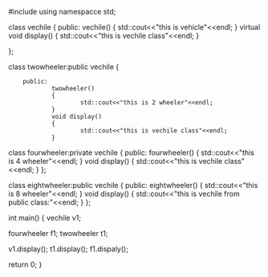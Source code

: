 #include<iostream>
using namespacce std;

class vechile
{
        public:
                vechile()
                {
                std::cout<<"this is vehicle"<<endl;
                }
      virtual   void display()
                {
                        std::cout<<"this is vechile class"<<endl;
                }

};

class twowheeler:public vechile
{

        public:
                twowheeler()
                {
                        std::cout<<"this is 2 wheeler"<<endl;
                }
                void display()
                {
                        std::cout<<"this is vechile class"<<endl;
                }

class fourwheeler:private vechile
{
	public:
		fourwheeler()
		{
			std::cout<<"this is 4 wheeler"<<endl;
		}
		void display()
		{
			std::cout<<"this is vechile class"<<endl;
		}
};

class eightwheeler:public vechile
{
	public:
		eightwheeler()
		{
			std::cout<<"this is 8 wheeler"<<endl;
		}
		void display()
		{
			std::cout<<"this is vechile from public class:"<<endl;
		}
};

int main()
{
vechile v1;

fourwheeler f1;
twowheeler t1;

v1.display();
t1.display();
f1.dispaly();

return 0;
}
